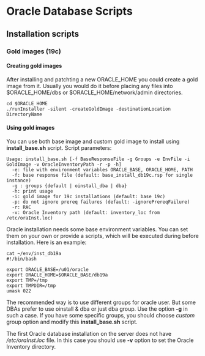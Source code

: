 # Oracle Database Scripts  

## Installation scripts  

### Gold images (19c)  

#### Creating gold images

After installing and patchting a new ORACLE_HOME you could create a gold image from it. Usually you would do it before placing any files into $ORACLE_HOME/dbs or $ORACLE_HOME/network/admin directories.

    cd $ORACLE_HOME
    ./runInstaller -silent -createGoldImage -destinationLocation DirectoryName


#### Using gold images

You can use both base image and custom gold image to install using **install_base.sh** script. Script parameters:  

    Usage: install_base.sh [-f BaseResponseFile -g Groups -e EnvFile -i GoldImage -v OracleInventoryPath -r -p -h] 
      -e: file with environment variables ORACLE_BASE, ORACLE_HOME, PATH  
      -f: base response file (default: base_install_db19c.rsp for single instance)
      -g : groups {default | oinstall_dba | dba}
      -h: print usage
      -i: gold image for 19c installations (default: base 19c)
      -p: do not ignore prereq failures (default: -ignorePrereqFailure)
      -r: RAC 
      -v: Oracle Inventory path (default: inventory_loc from /etc/oraInst.loc)

Oracle installation needs some base environment variables. You can set them on your own or provide a scripts, which will be executed during before installation. Here is an example:  

    cat ~/env/inst_db19a
    #!/bin/bash

    export ORACLE_BASE=/u01/oracle
    export ORACLE_HOME=$ORACLE_BASE/db19a
    export TMP=/tmp
    export TMPDIR=/tmp
    umask 022

The recommended way is to use different groups for oracle user. But some DBAs prefer to use oinstall & dba or just dba group. Use the option **-g** in such a case. If you have some specific groups, you should choose *custom* group option and modify this **install_base.sh** script.

The first Oracle database installation on the server does not have */etc/oraInst.loc* file. In this case you should use **-v** option to set the Oracle Inventory directory.


